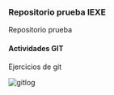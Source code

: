 ### Repositorio  prueba IEXE 

Repositorio prueba 

#### Actividades GIT

Ejercicios de git

![gitlog](https://user-images.githubusercontent.com/33816843/139144460-74cd6c18-2c25-45fb-956e-15618ee821df.png)
